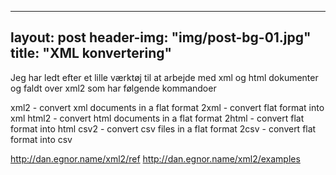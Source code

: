  ---
layout:     post
header-img: "img/post-bg-01.jpg"
title: "XML konvertering"
---

Jeg har ledt efter et lille værktøj til at arbejde med xml og html dokumenter og faldt over xml2 som har følgende kommandoer
 
   xml2 - convert xml documents in a flat format
   2xml - convert flat format into xml
   html2 - convert html documents in a flat format
   2html - convert flat format into html
   csv2 - convert csv files in a flat format
   2csv - convert flat format into csv

http://dan.egnor.name/xml2/ref
http://dan.egnor.name/xml2/examples

